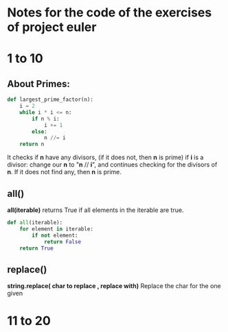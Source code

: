 # Notes for the code of the exercises of project euler

# 1 to 10
## About Primes:
```python
def largest_prime_factor(n):
    i = 2
    while i * i <= n:
        if n % i:
            i += 1
        else:
            n //= i
    return n
```
It checks if **n** have any divisors, (if it does not, then **n** is prime) if **i** is a divisor:
change our **n** to "**n** // **i**", and continues checking for the divisors of **n**.
If it does not find any, then **n** is prime.

## all()
**all(iterable)** returns True if all elements in the iterable are true.
```python
def all(iterable):
    for element in iterable:
        if not element:
            return False
    return True
```

## replace()
**string.replace( char to replace , replace with)**
Replace the char for the one given

# 11 to 20
